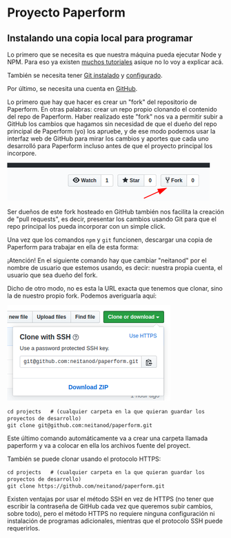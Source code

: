 # Proyecto Paperform

## Instalando una copia local para programar

Lo primero que se necesita es que nuestra máquina pueda ejecutar Node y NPM.
Para eso ya existen [muchos tutoriales](https://www.google.com/search?q=como+instalar+node+js+en+windows)
asique no lo voy a explicar acá.

También se necesita tener [Git instalado](https://www.google.com/search?q=como+instalar+git+en+windows) y [configurado](https://www.google.com/search?q=como+configurar+git).

Por último, se necesita una cuenta en [GitHub](https://github.com).

Lo primero que hay que hacer es crear un "fork" del repositorio de Paperform.
En otras palabras: crear un repo propio clonando el contenido del repo de 
Paperform.  Haber realizado este "fork" nos va a permitir subir a GitHub los 
cambios que hagamos sin necesidad de que el dueño del repo principal de Paperform
(yo) los apruebe, y de ese modo podemos usar la interfaz web de GitHub para mirar
los cambios y aportes que cada uno desarrolló para Paperform incluso antes de que
el proyecto principal los incorpore.

![Fork](images/install_fork.png)

Ser dueños de este fork hosteado en GitHub también nos facilita la creación de 
"pull requests", es decir, presentar los cambios usando Git para que el repo 
principal los pueda incorporar con un simple click.

Una vez que los comandos `npm` y `git` funcionen, descargar una copia de 
Paperform para trabajar en ella de esta forma:

¡Atención!  En el siguiente comando hay que cambiar "neitanod" por el nombre de
usuario que estemos usando, es decir:  nuestra propia cuenta, el usuario que sea
dueño del fork.

Dicho de otro modo, no es esta la URL exacta que tenemos que clonar, sino la de
nuestro propio fork.  Podemos averiguarla aquí:

![Clone](images/install_clone.png)

```
cd projects   # (cualquier carpeta en la que quieran guardar los proyectos de desarrollo)
git clone git@github.com:neitanod/paperform.git
```

Este último comando automáticamente va a crear una carpeta llamada paperform y
va a colocar en ella los archivos fuente del proyect.

También se puede clonar usando el protocolo HTTPS:

```
cd projects   # (cualquier carpeta en la que quieran guardar los proyectos de desarrollo)
git clone https://github.com/neitanod/paperform.git
```

Existen ventajas por usar el método SSH en vez de HTTPS (no tener que escribir
la contraseña de GitHub cada vez que queremos subir cambios, sobre todo), pero
el método HTTPS no requiere ninguna configuración ni instalación de programas
adicionales, mientras que el protocolo SSH puede requerirlos.

